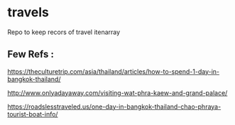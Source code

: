 # travels
Repo to keep recors of travel itenarray

## Few Refs :

https://theculturetrip.com/asia/thailand/articles/how-to-spend-1-day-in-bangkok-thailand/


http://www.onlyadayaway.com/visiting-wat-phra-kaew-and-grand-palace/

https://roadslesstraveled.us/one-day-in-bangkok-thailand-chao-phraya-tourist-boat-info/

